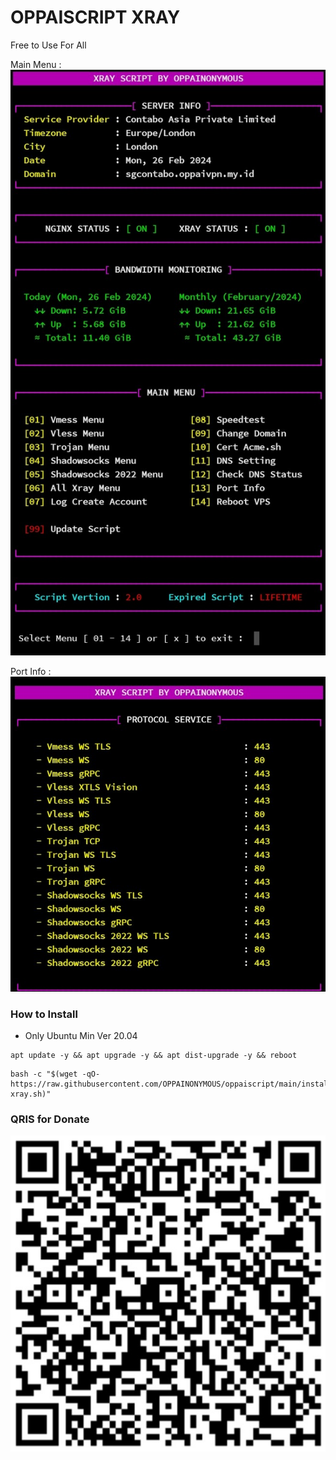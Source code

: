 # OPPAISCRIPT XRAY
Free to Use For All

Main Menu :
![b](https://raw.githubusercontent.com/OPPAINONYMOUS/oppaiscript/main/images/xray-menu.jpg)

Port Info :
![b](https://raw.githubusercontent.com/OPPAINONYMOUS/oppaiscript/main/images/port.jpg)

### How to Install
* Only Ubuntu Min Ver 20.04
```
apt update -y && apt upgrade -y && apt dist-upgrade -y && reboot
```

```
bash -c "$(wget -qO- https://raw.githubusercontent.com/OPPAINONYMOUS/oppaiscript/main/install-xray.sh)"
```
### QRIS for Donate
![b](https://raw.githubusercontent.com/OPPAINONYMOUS/oppaiscript/main/images/qris.jpg)
